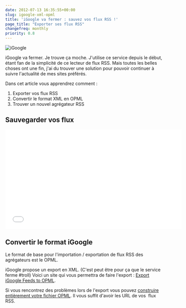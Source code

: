 ```yaml
---
date: 2012-07-13 16:35:55+00:00
slug: igoogle-xml-opml
title: 'iGoogle va fermer : sauvez vos flux RSS !'
page_title: "Exporter ses flux RSS"
changefreq: monthly
priority: 0.8
---
```


![iGoogle](http://davidleuliette.com/wordPress/wp-content/uploads/2012/07/480149483_67804f313c-300x127.jpg)

iGoogle va fermer.
Je trouve ça moche.
J'utilise ce service depuis le début, étant fan de la simplicité de ce lecteur de flux RSS.
Mais toutes les belles choses ont une fin, j'ai du trouver une solution pour pouvoir continuer à suivre l'actualité de mes sites préférés.

Dans cet article vous apprendrez comment :

1. Exporter vos flux RSS
2. Convertir le format XML en OPML
3. Trouver un nouvel agrégateur RSS

## Sauvegarder vos flux

<iframe width="560" height="315" src="//www.youtube.com/embed/lZOzWNSe6T4" frameborder="0" allowfullscreen></iframe>


## Convertir le format iGoogle


Le format de base pour l'importation / exportation de flux RSS des agrégateurs est le OPML.

iGoogle propose un export en XML. (C'est peut être pour ça que le service ferme #troll)
Voici un site qui vous permettra de faire l'export : [Export iGoogle Feeds to OPML](http://googlesystem.blogspot.fr/2008/07/export-igoogle-feeds-to-opml.html).

Si vous rencontrez des problèmes lors de l'export vous pouvez [construire entièrement votre fichier OPML](http://reader.feedshow.com/goodies/opml/OPMLBuilder-create-opml-from-rss-list.php). Il vous suffit d'avoir les URL de vos  flux RSS.
